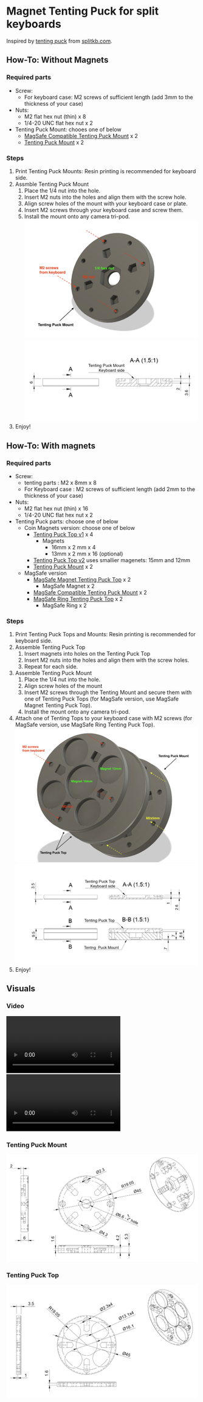 # Magnet Tenting Puck for split keyboards

Inspired by [tenting puck](https://splitkb.com/products/tenting-puck) from [splitkb.com](https://splitkb.com).

## How-To: Without Magnets

### Required parts
   - Screw:
     - For keyboard case: M2 screws of sufficient length (add 3mm to the thickness of your case)
   - Nuts:
     - M2 flat hex nut (thin) x 8
     - 1/4-20 UNC flat hex nut x 2
   - Tenting Puck Mount: chooes one of below
     - [MagSafe Compatible Tenting Puck Mount](3d-printing/stl/TP-SLA-Mount.stl) x 2
     - [Tenting Puck Mount](3d-printing/stl/TP-SLA-Mount.stl) x 2

### Steps
1. Print Tenting Puck Mounts: Resin printing is recommended for keyboard side.
1. Assmble Tenting Puck Mount
   1. Place the 1/4 nut into the hole.
   1. Insert M2 nuts into the holes and align them with the screw hole.
   1. Align screw holes of the mount with your keyboard case or plate.
   1. Insert M2 screws through your keyboard case and screw them.
   1. Install the mount onto any camera tri-pod.
   ![Tenting Puck](imgs/tenting-puck-without-magnets.png)
   ![Tenting Puck Section View](imgs/tenting-puck-mount-section-view.png)
1. Enjoy!

## How-To: With magnets

### Required parts
   - Screw:
     - tenting parts : M2 x 8mm x 8
     - For Keyboard case : M2 screws of sufficient length (add 2mm to the thickness of your case)
   - Nuts:
     - M2 flat hex nut (thin) x 16
     - 1/4-20 UNC flat hex nut x 2
   - Tenting Puck parts: choose one of below
     - Coin Magnets version: choose one of below
       - [Tenting Puck Top v1](3d-printing/stl/TP-SLA-Top-16x2-13x2.stl) x 4
         - Magnets
           - 16mm x 2 mm x 4
           - 13mm x 2 mm x 16 (optional)
       - [Tenting Puck Top v2](3d-printing/stl/TP-SLA-Top-15x2-12x2.stl) uses smallier magenets: 15mm and 12mm
       - [Tenting Puck Mount](3d-printing/stl/TP-SLA-Mount.stl) x 2
     - MagSafe version
       - [MagSafe Magnet Tenting Puck Top](3d-printing/stl/TPMS-SLA-D57-Magnet.stl) x 2
         - MagSafe Magnet x 2
       - [MagSafe Compatible Tenting Puck Mount](3d-printing/stl/TPMS-SLA-D57-Ring-Mount.stl) x 2
       - [MagSafe Ring Tenting Puck Top](3d-printing/stl/TPMS-SLA-D57-Ring.stl) x 2
         - MagSafe Ring x 2
### Steps
1. Print Tenting Puck Tops and Mounts: Resin printing is recommended for keyboard side.
1. Assemble Tenting Puck Top
   1. Insert magnets into holes on the Tenting Puck Top
   1. Insert M2 nuts into the holes and align them with the screw holes.
   1. Repeat for each side.
1. Assemble Tenting Puck Mount
   1. Place the 1/4 nut into the hole.
   1. Align screw holes of the mount 
   1. Insert M2 screws through the Tenting Mount and secure them with one of Tenting Puck Tops (for MagSafe version, use MagSafe Magnet Tenting Puck Top).
   1. Install the mount onto any camera tri-pod.
1. Attach one of Tenting Tops to your keyboard case with M2 screws (for MagSafe version, use MagSafe Ring Tenting Puck Top).
   ![Magnet Tenting Puck](imgs/magnet-tenting-puck.png)
   ![Tenting Puck Section View](imgs/magnet-tenting-puck-section-view.png)
1. Enjoy!

## Visuals
### Video
   ![MagSafe](imgs/MagSafe.mov) 
   ![CoinMagnet](imgs/CoinMagnet.mov) 
### Tenting Puck Mount
   ![Tenting Puck Mount](imgs/tenting-puck-mount.png)
### Tenting Puck Top
   ![Tenting Puck Top](imgs/tenting-puck-top.png)

